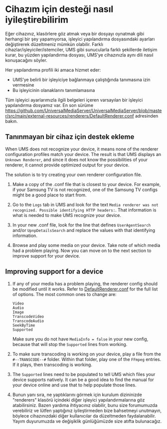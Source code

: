 # Cihazım için desteği nasıl iyileştirebilirim

Eğer cihazınız, klasörlere göz atmak veya bir dosyayı oynatmak gibi herhangi bir şey yapamıyorsa, işleyici yapılandırma dosyasındaki ayarları değiştirerek düzeltmeniz mümkün olabilir. Farklı cihazlar/işleyiciler/istemciler, UMS gibi sunucularla farklı şekillerde iletişim kurar, bu yüzden yapılandırma dosyası, UMS’ye cihazınızla aynı dili nasıl konuşacağını söyler.

Her yapılandırma profili iki amaca hizmet eder:
- UMS’ye belirli bir işleyiciye bağlanmaya çalıştığında tanımasına izin vermesine
- Bu işleyicinin olanaklarını tanımlamasına

Tüm işleyici ayarlarımızla ilgili belgeleri içeren varsayılan bir işleyici yapılandırma dosyamız var. En son sürüme https://github.com/UniversalMediaServer/UniversalMediaServer/blob/master/src/main/external-resources/renderers/DefaultRenderer.conf adresinden bakın.

## Tanınmayan bir cihaz için destek ekleme

When UMS does not recognize your device, it means none of the renderer configuration profiles match your device. The result is that UMS displays an `Unknown Renderer`, and since it does not know the possibilities of your renderer, it cannot provide optimized output for your device.

The solution is to try creating your own renderer configuration file.
1. Make a copy of the .conf file that is closest to your device. For example, if your Samsung TV is not recognized, one of the Samsung TV configs might be a good place to start from.

1. Go to the `Logs` tab in UMS and look for the text `Media renderer was not recognized. Possible identifying HTTP headers:`. That information is what is needed to make UMS recognize your device.

1. In your new .conf file, look for the line that defines `UserAgentSearch` and/or `UpnpDetailsSearch` and replace the values with that identifying information.

1. Browse and play some media on your device. Take note of which media had a problem playing. Now you can move on to the next section to improve support for your device.

## Improving support for a device

1. If any of your media has a problem playing, the renderer config should be modified until it works. Refer to [DefaultRenderer.conf](https://raw.github.com/UniversalMediaServer/UniversalMediaServer/master/src/main/external-resources/renderers/DefaultRenderer.conf) for the full list of options. The most common ones to change are:
    ```
    Video
    Audio
    Image
    TranscodeVideo
    TranscodeAudio
    SeekByTime
    Supported
    ```
    Make sure you do not have `MediaInfo = false` in your new config, because that will stop the `Supported` lines from working.

1. To make sure transcoding is working on your device, play a file from the `#--TRANSCODE--#` folder. Within that folder, play one of the `FFmpeg` entries. If it plays, then transcoding is working.

1. The `Supported` lines need to be populated to tell UMS which files your device supports natively. It can be a good idea to find the manual for your device online and use that to help populate those lines.

1. Bunun yanı sıra, ne yaptıklarını görmek için kurulum dizininizde "renderers" klasörü içindeki diğer işleyici yapılandırmalarına göz atabilirsiniz. Bazen yardıma ihtiyacınız olabilir, bunu size forumumuzda verebiliriz ve lütfen yaptığınız iyileştirmeden bize bahsetmeyi unutmayın, böylece cihazınızdaki diğer kullanıcılar da düzeltmeden faydalanabilir. Yayım duyurumuzda ve değişiklik günlüğümüzde size atıfta bulunacağız.
